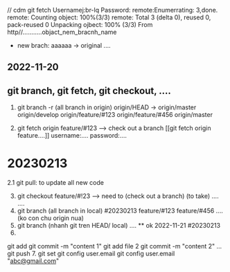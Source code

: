 // cdm git fetch
Usernamej:br-lq
Password:
remote:Enumerrating: 3,done.
remote: Counting object: 100%(3/3)
remote: Total 3 (delta 0), reused 0, pack-reused 0
Unpacking ojbect: 100% (3/3)
From http//...........objact_nem_bracnh_name
* new brach: aaaaaa -> original ....


## 2022-11-20
## git branch, git fetch,  git checkout, ....
1. git branch -r 
(all branch in origin)
origin/HEAD -> origin/master
origin/develop
origin/feature/#123
origin/feature/#456
origin/master

2. git fetch origin feature/#123   --> check out a branch [[git fetch origin feature....]]
username:....
password:....

# 20230213
2.1 git pull: to update all new code

3. git checkout feature/#!23   --> need to (check out a branch)
(to take)
....
....
4. git branch (all branch in local) #20230213
feature/#123
feature/#456
....
(ko con chu origin nua)
5. git branch
(nhanh git tren HEAD/ local)
....
** ok 2022-11-21
#20230213
6. 
git add 
git commit -m "content 1"
git add file 2
git commit -m "content 2"
...
git push
7. git set 
git config  user.email
git config  user.email "abc@gmail.com"